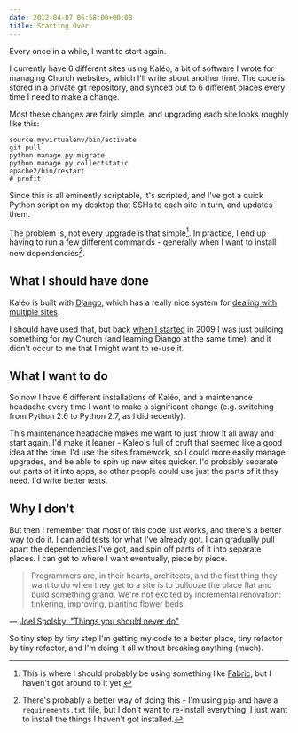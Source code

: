 ```yaml
---
date: 2012-04-07 06:58:00+00:00
title: Starting Over
---
```


Every once in a while, I want to start again.

I currently have 6 different sites using Kaléo, a bit of software I
wrote for managing Church websites, which I'll write about another
time. The code is stored in a private git repository, and synced out
to 6 different places every time I need to make a change.

<!-- more -->

Most these changes are fairly simple, and upgrading each site looks
roughly like this:

```
source myvirtualenv/bin/activate
git pull
python manage.py migrate
python manage.py collectstatic
apache2/bin/restart
# profit!
```

Since this is all eminently scriptable, it's scripted, and I've got a
quick Python script on my desktop that SSHs to each site in turn, and
updates them.

The problem is, not every upgrade is that simple[^1]. In practice, I
end up having to run a few different commands - generally when I want
to install new dependencies[^2].


## What I should have done


Kaléo is built with [Django](https://www.djangoproject.com/), which
has a really nice system for [dealing with multiple
sites](https://docs.djangoproject.com/en/dev/ref/contrib/sites/).

I should have used that, but back [when I
started](http://stackoverflow.com/questions/744866/reverse-not-found-sending-request-context-in-from-templates)
in 2009 I was just building something for my Church (and learning
Django at the same time), and it didn't occur to me that I might want
to re-use it.


## What I want to do


So now I have 6 different installations of Kaléo, and a maintenance
headache every time I want to make a significant change
(e.g. switching from Python 2.6 to Python 2.7, as I did recently).

This maintenance headache makes me want to just throw it all away and
start again. I'd make it leaner - Kaléo's full of cruft that seemed
like a good idea at the time. I'd use the sites framework, so I could
more easily manage upgrades, and be able to spin up new sites
quicker. I'd probably separate out parts of it into apps, so other
people could use just the parts of it they need. I'd write better
tests.


## Why I don't


But then I remember that most of this code just works, and there's a
better way to do it. I can add tests for what I've already got. I can
gradually pull apart the dependencies I've got, and spin off parts of
it into separate places. I can get to where I want eventually, piece
by piece.


> Programmers are, in their hearts, architects, and the first thing
> they want to do when they get to a site is to bulldoze the place
> flat and build something grand. We're not excited by incremental
> renovation: tinkering, improving, planting flower beds.

— [Joel Spolsky: "Things you should never do"](http://www.joelonsoftware.com/articles/fog0000000069.html)

So tiny step by tiny step I'm getting my code to a better place, tiny
refactor by tiny refactor, and I'm doing it all without breaking
anything (much).

[^1]: This is where I should probably be using something like
      [Fabric](http://fabfile.org), but I haven't got around to it
      yet.

[^2]: There's probably a better way of doing this - I'm using `pip`
      and have a `requirements.txt` file, but I don't want to
      re-install everything, I just want to install the things I
      haven't got installed.
